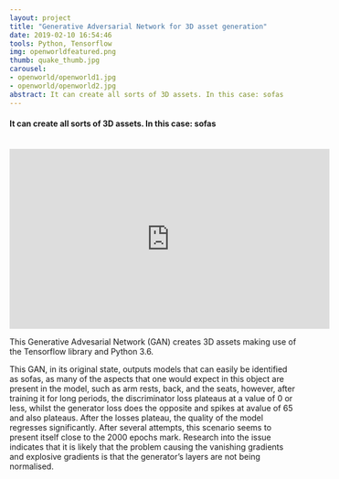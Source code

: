 ```yaml
---
layout: project
title: "Generative Adversarial Network for 3D asset generation"
date: 2019-02-10 16:54:46
tools: Python, Tensorflow
img: openworldfeatured.png
thumb: quake_thumb.jpg
carousel:
- openworld/openworld1.jpg
- openworld/openworld2.jpg
abstract: It can create all sorts of 3D assets. In this case: sofas
---
```

#### It can create all sorts of 3D assets. In this case: sofas
<br>

<iframe width="560" height="315" src="https://www.youtube.com/embed/H3HtPm07t9Y" frameborder="0" allow="accelerometer; autoplay; encrypted-media; gyroscope; picture-in-picture" allowfullscreen></iframe>
<br>

This Generative Advesarial Network (GAN) creates 3D assets making use of the Tensorflow library and Python 3.6.

This GAN, in its original state, outputs models that can easily be identified as sofas, as many of the aspects that one would expect in this object are present in the model, such as arm rests, back, and the seats, however, after training it for long periods, the discriminator loss plateaus at a value of 0 or less, whilst the generator loss does the opposite and spikes at avalue of 65 and also plateaus. After the losses plateau, the quality of the model regresses significantly. After several attempts, this scenario seems to present itself close to the 2000 epochs mark. 
Research into the issue indicates that it is likely that the problem causing the vanishing gradients and explosive gradients is that the generator’s layers are not being normalised.
